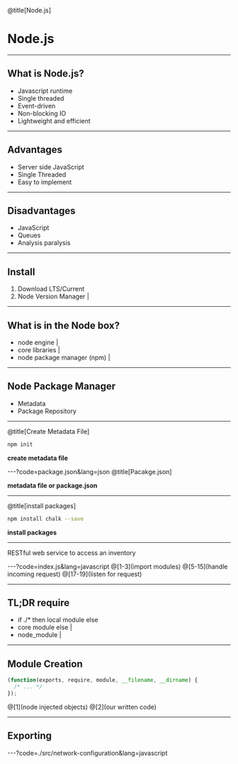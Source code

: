 @title[Node.js]
# Node.js

---

## What is Node.js?

- Javascript runtime
- Single threaded
- Event-driven
- Non-blocking IO
- Lightweight and efficient

---

## Advantages

- Server side JavaScript
- Single Threaded
- Easy to implement

---

## Disadvantages

* JavaScript
* Queues
* Analysis paralysis

---

## Install
1. Download LTS/Current
1. Node Version Manager |

---

## What is in the Node box?
- node engine |
- core libraries |
- node package manager (npm) |

---

## Node Package Manager
- Metadata
- Package Repository

---
@title[Create Metadata File]
```bash
npm init
```
**create metadata file**

---?code=package.json&lang=json
@title[Pacakge.json]

**metadata file or package.json**

---
@title[install packages]
```bash
npm install chalk --save
```
**install packages**

---

RESTful web service to access an inventory

---?code=index.js&lang=javascript
@[1-3](import modules)
@[5-15](handle incoming request)
@[17-19](listen for request)

---

## TL;DR require

- if ./* then local module else
- core module else |
- node_module |

---

## Module Creation
```javascript
(function(exports, require, module, __filename, __dirname) {
  /* ... */
});
```
@[1](node injected objects)
@[2](our written code)

--- 

## Exporting
---?code=./src/network-configuration&lang=javascript





